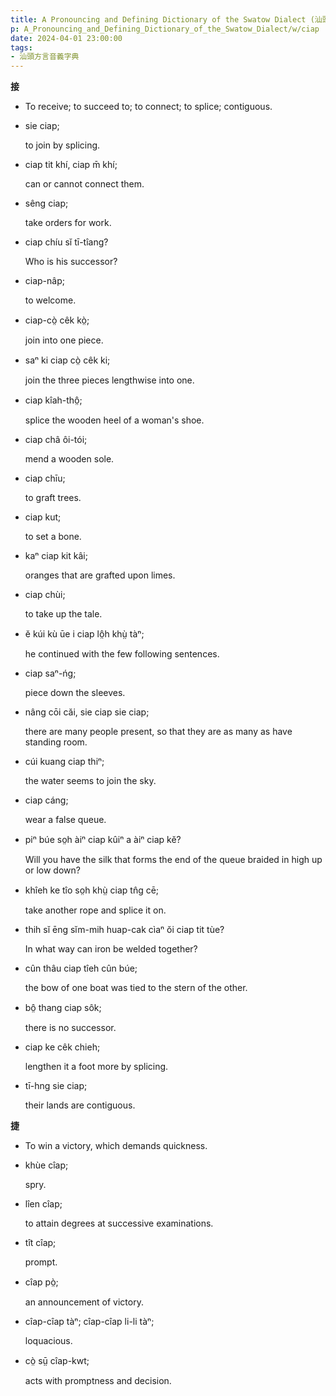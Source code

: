 ```yaml
---
title: A Pronouncing and Defining Dictionary of the Swatow Dialect (汕頭方言音義字典) / ciap
p: A_Pronouncing_and_Defining_Dictionary_of_the_Swatow_Dialect/w/ciap
date: 2024-04-01 23:00:00
tags: 
- 汕頭方言音義字典
---
```



**接**
- To receive; to succeed to; to connect; to splice; contiguous.

- sie ciap;

  to join by splicing.

- ciap tit khí, ciap m̄ khí;

  can or cannot connect them.

- sêng ciap;

  take orders for work.

- ciap chíu sĭ tī-tîang?

  Who is his successor?

- ciap-nâp;

  to welcome.

- ciap-cò̤ cêk kò̤;

  join into one piece.

- saⁿ ki ciap cò̤ cêk ki;

  join the three pieces lengthwise into one.

- ciap kîah-thô̤;

  splice the wooden heel of a woman's shoe.

- ciap châ ôi-tói;

  mend a wooden sole.

- ciap chīu;

  to graft trees.

- ciap kut;

  to set a bone.

- kaⁿ ciap kit kâi;

  oranges that are grafted upon limes.

- ciap chùi;

  to take up the tale.

- ĕ kúi kù ūe i ciap lô̤h khṳ̀ tàⁿ;

  he continued with the few following sentences.

- ciap saⁿ-ńg;

  piece down the sleeves.

- nâng cōi căi, sie ciap sie ciap;

  there are many people present, so that they are as many as have standing room.

- cúi kuang ciap thiⁿ;

  the water seems to join the sky.

- ciap cáng;

  wear a false queue.

- piⁿ búe so̤h àiⁿ ciap kûiⁿ a àiⁿ ciap kĕ?

  Will you have the silk that forms the end of the queue braided in high up or low down?

- khîeh ke tîo so̤h khṳ̀ ciap tn̂g cē;

  take another rope and splice it on.

- thih sĭ ēng sĭm-mih huap-cak cìaⁿ ŏi ciap tit tùe?

  In what way can iron be welded together?

- cûn thâu ciap tîeh cûn búe;

  the bow of one boat was tied to the stern of the other.

- bô̤ thang ciap sôk;

  there is no successor.

- ciap ke cêk chieh;

  lengthen it a foot more by splicing.

- tī-hng sie ciap;

  their lands are contiguous.

**捷**
- To win a victory, which demands quickness.

- khùe cîap;

  spry.

- lîen cîap;

  to attain degrees at successive examinations.

- tît cîap;

  prompt.

- cîap pò̤;

  an announcement of victory.

- cîap-cîap tàⁿ; cîap-cîap li-li tàⁿ;

  loquacious.

- cò̤ sṳ̄ cîap-kwt;

  acts with promptness and decision.